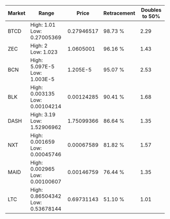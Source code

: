 | Market | Range | Price| Retracement | Doubles to 50% |
| --- | --- | --- | --- | --- |
| BTCD | High: 1.01<br />Low: 0.27005369 | 0.27946517 | 98.73 % | 2.29 |
| ZEC | High: 2<br />Low: 1.023 | 1.0605001 | 96.16 % | 1.43 |
| BCN | High: 5.097E-5<br />Low: 1.003E-5 | 1.205E-5 | 95.07 % | 2.53 |
| BLK | High: 0.003135<br />Low: 0.00104214 | 0.00124285 | 90.41 % | 1.68 |
| DASH | High: 3.19<br />Low: 1.52906962 | 1.75099366 | 86.64 % | 1.35 |
| NXT | High: 0.001659<br />Low: 0.00045746 | 0.00067589 | 81.82 % | 1.57 |
| MAID | High: 0.002965<br />Low: 0.00100607 | 0.00146759 | 76.44 % | 1.35 |
| LTC | High: 0.86504342<br />Low: 0.53678144 | 0.69731143 | 51.10 % | 1.01 |
